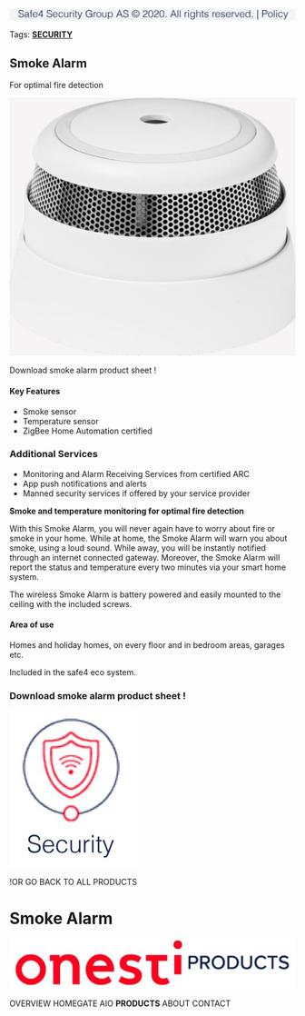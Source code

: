 ![](_page_0_Picture_26.jpeg)

Tags: **[SECURITY](https://onestiproducts.io/tag/security/)**

## **Smoke Alarm**

For optimal fire detection

![](_page_0_Picture_6.jpeg)

Download smoke alarm product sheet !

#### **Key Features**

- Smoke sensor
- Temperature sensor
- ZigBee Home Automation certified

### **Additional Services**

- Monitoring and Alarm Receiving Services from certified ARC
- App push notifications and alerts
- Manned security services if offered by your service provider

**Smoke and temperature monitoring for optimal fire detection**

With this Smoke Alarm, you will never again have to worry about fire or smoke in your home. While at home, the Smoke Alarm will warn you about smoke, using a loud sound. While away, you will be instantly notified through an internet connected gateway. Moreover, the Smoke Alarm will report the status and temperature every two minutes via your smart home system.

The wireless Smoke Alarm is battery powered and easily mounted to the ceiling with the included screws.

#### **Area of use**

Homes and holiday homes, on every floor and in bedroom areas, garages etc.

Included in the safe4 eco system.

### Download smoke alarm product sheet !

![](_page_0_Picture_23.jpeg)

!OR GO BACK TO ALL PRODUCTS

# **Smoke Alarm**

![](_page_0_Picture_0.jpeg)

OVERVIEW HOMEGATE AIO **PRODUCTS** ABOUT CONTACT